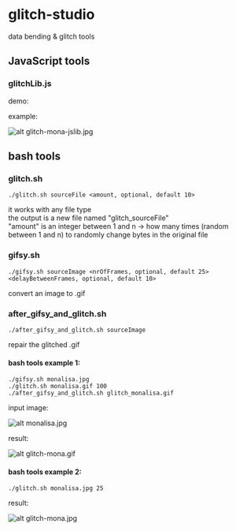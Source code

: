 # glitch-studio
data bending &amp; glitch tools

## JavaScript tools

### glitchLib.js

demo: 

example:

![alt glitch-mona-jslib.jpg](https://github.com/alexadam/glitch-studio/blob/master/examples/mona-glitch-jslib.png?raw=true)

## bash tools

### glitch.sh

```
./glitch.sh sourceFile <amount, optional, default 10>  
```

it works with any file type  
the output is a new file named "glitch_sourceFile"  
"amount" is an integer between 1 and n -> how many times (random between 1 and n) to randomly change bytes in the original file

### gifsy.sh

```
./gifsy.sh sourceImage <nrOfFrames, optional, default 25> <delayBetweenFrames, optional, default 10>
```

convert an image to .gif

### after_gifsy_and_glitch.sh

```
./after_gifsy_and_glitch.sh sourceImage
```
repair the glitched .gif

#### bash tools example 1:

```
./gifsy.sh monalisa.jpg
./glitch.sh monalisa.gif 100
./after_gifsy_and_glitch.sh glitch_monalisa.gif
```

input image:

![alt monalisa.jpg](https://github.com/alexadam/glitch-studio/blob/master/examples/monalisa.jpg?raw=true)

result:

![alt glitch-mona.gif](https://github.com/alexadam/glitch-studio/blob/master/examples/monalisa-glitch.gif?raw=true)

#### bash tools example 2:

```
./glitch.sh monalisa.jpg 25
```

result:

![alt glitch-mona.jpg](https://github.com/alexadam/glitch-studio/blob/master/examples/monalisa-glitch.jpg?raw=true)
